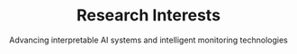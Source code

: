 ---
title: "Research Interests"
subtitle: "Advancing interpretable AI systems and intelligent monitoring technologies"
items:
  - title: "Explainable Artificial Intelligence"
    description: "Developing transparent and interpretable AI systems that enhance trust and accountability in decision-making processes, focusing on model interpretability and ethical AI deployment."
    icon: "🔍"
    color: "from-blue-500 to-cyan-500"
    keywords: ["Model Interpretability", "Transparent AI", "Ethical AI"]
    
  - title: "Agricultural Intelligence"
    description: "Creating intelligent monitoring and prediction systems for livestock farming, particularly non-invasive broiler weight estimation using machine learning algorithms and IoT networks."
    icon: "🌾"
    color: "from-green-500 to-emerald-500"
    keywords: ["Smart Farming", "Livestock Monitoring", "Precision Agriculture"]
    
  - title: "Structural Health Monitoring"
    description: "Developing AI-driven predictive models for building and bridge health assessment, utilising stress-strain relationship modelling and automated analysis tools."
    icon: "🏗️"
    color: "from-purple-500 to-indigo-500"
    keywords: ["SHM Systems", "Predictive Maintenance", "Infrastructure Safety"]
  - title: "Computer Vision"
    description: "Advancing image restoration and enhancement techniques, including novel approaches for image dehazing using recursive gated convolution networks and U-Net architectures."
    icon: "📷"
    color: "from-teal-500 to-blue-500"
    keywords: ["Image Restoration", "Dehazing Algorithms", "U-Net"]
  - title: "Industrial Digitalization"
    description: "Investigating digital twin technologies and AI applications in industrial processes, exploring digital maturity frameworks for industrial transformation."
    icon: "🏭"
    color: "from-orange-500 to-red-500"
    keywords: ["Digital Twin", "Industry 4.0", "Process Automation"]
  - title: "Machine Learning Analytics"
    description: "Developing advanced clustering algorithms, anomaly detection methods, and time-series prediction models for real-time monitoring applications across multiple domains."
    icon: "📊"
    color: "from-violet-500 to-purple-500"
    keywords: ["Clustering Algorithms", "Anomaly Detection", "Time-Series Analysis"]
---